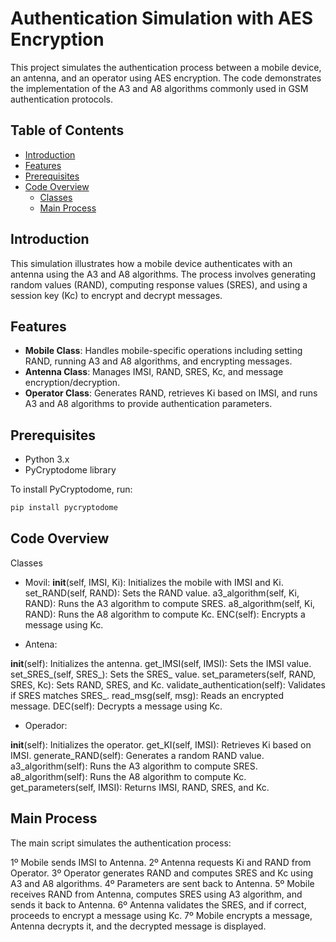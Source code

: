 # Authentication Simulation with AES Encryption

This project simulates the authentication process between a mobile device, an antenna, and an operator using AES encryption. The code demonstrates the implementation of the A3 and A8 algorithms commonly used in GSM authentication protocols.

## **Table of Contents**
- [Introduction](#introduction)
- [Features](#features)
- [Prerequisites](#prerequisites)
- [Code Overview](#code-overview)
  - [Classes](#classes)
  - [Main Process](#main-process)

## **Introduction**

This simulation illustrates how a mobile device authenticates with an antenna using the A3 and A8 algorithms. The process involves generating random values (RAND), computing response values (SRES), and using a session key (Kc) to encrypt and decrypt messages.

## **Features**

- **Mobile Class**: Handles mobile-specific operations including setting RAND, running A3 and A8 algorithms, and encrypting messages.
- **Antenna Class**: Manages IMSI, RAND, SRES, Kc, and message encryption/decryption.
- **Operator Class**: Generates RAND, retrieves Ki based on IMSI, and runs A3 and A8 algorithms to provide authentication parameters.

## **Prerequisites**

- Python 3.x
- PyCryptodome library

To install PyCryptodome, run:
```bash
pip install pycryptodome
```

## **Code Overview**
Classes

- Movil:
__init__(self, IMSI, Ki): Initializes the mobile with IMSI and Ki.
set_RAND(self, RAND): Sets the RAND value.
a3_algorithm(self, Ki, RAND): Runs the A3 algorithm to compute SRES.
a8_algorithm(self, Ki, RAND): Runs the A8 algorithm to compute Kc.
ENC(self): Encrypts a message using Kc.

- Antena:

__init__(self): Initializes the antenna.
get_IMSI(self, IMSI): Sets the IMSI value.
set_SRES_(self, SRES_): Sets the SRES_ value.
set_parameters(self, RAND, SRES, Kc): Sets RAND, SRES, and Kc.
validate_authentication(self): Validates if SRES matches SRES_.
read_msg(self, msg): Reads an encrypted message.
DEC(self): Decrypts a message using Kc.

- Operador:

__init__(self): Initializes the operator.
get_KI(self, IMSI): Retrieves Ki based on IMSI.
generate_RAND(self): Generates a random RAND value.
a3_algorithm(self): Runs the A3 algorithm to compute SRES.
a8_algorithm(self): Runs the A8 algorithm to compute Kc.
get_parameters(self, IMSI): Returns IMSI, RAND, SRES, and Kc.


## **Main Process**
The main script simulates the authentication process:

1º Mobile sends IMSI to Antenna.
2º Antenna requests Ki and RAND from Operator.
3º Operator generates RAND and computes SRES and Kc using A3 and A8 algorithms.
4º Parameters are sent back to Antenna.
5º Mobile receives RAND from Antenna, computes SRES using A3 algorithm, and sends it back to Antenna.
6º Antenna validates the SRES, and if correct, proceeds to encrypt a message using Kc.
7º Mobile encrypts a message, Antenna decrypts it, and the decrypted message is displayed.
